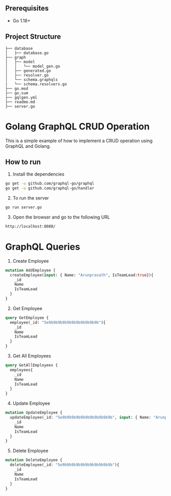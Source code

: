 <!-- GOLANG-GRAPHQL-CRUD OPERATION -->

## Prerequisites

- Go 1.18+
## Project Structure

    ├── database
    │   ├── database.go
    ├── graph
    │   ├── model
    │   │   └── model_gen.go
    │   ├── generated.go
    │   ├── resolver.go
    │   └── schema.graphqls
    |   └── schema.resolvers.go
    ├── go.mod
    ├── go.sum
    ├── gqlgen.yml
    ├── readme.md
    ├── server.go

# Golang GraphQL CRUD Operation

This is a simple example of how to implement a CRUD operation using GraphQL and Golang.

## How to run

1. Install the dependencies

```bash
go get -u github.com/graphql-go/graphql
go get -u github.com/graphql-go/handler
```

2. To run the server

```bash
go run server.go
```

3. Open the browser and go to the following URL

```bash
http://localhost:8080/
```



# GraphQL Queries

1. Create Employee

```graphql
mutation AddEmployee {
  createEmployee(input: { Name: "Arunprasath", IsTeamLead:true}){
    _id
    Name
  	IsTeamLead
  }
}
```

2. Get Employee

```graphql
query GetEmployee {
  employee(_id: "5e9b9b9b9b9b9b9b9b9b9b9b"){
    _id
    Name
  	IsTeamLead
  }
}
```

3. Get All Employees

```graphql
query GetAllEmployees {
  employees{
    _id
    Name
  	IsTeamLead
  }
}
```

4. Update Employee

```graphql
mutation UpdateEmployee {
  updateEmployee(_id: "5e9b9b9b9b9b9b9b9b9b9b9b", input: { Name: "Arunprasath", IsTeamLead:false}){
    _id
    Name
  	IsTeamLead
  }
}
```

5. Delete Employee

```graphql
mutation DeleteEmployee {
  deleteEmployee(_id: "5e9b9b9b9b9b9b9b9b9b9b9b"){
    _id
    Name
  	IsTeamLead
  }
}
```
